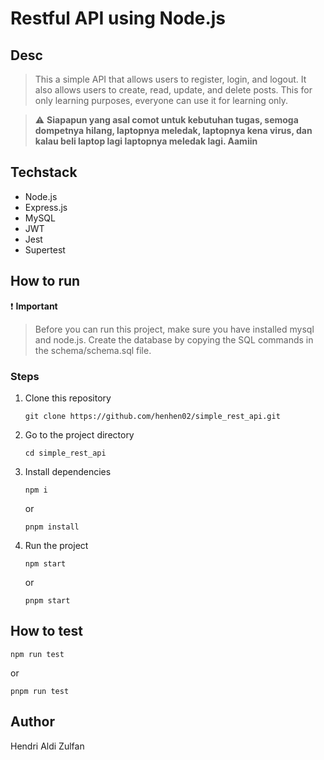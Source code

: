 # Restful API using Node.js

## Desc

> This a simple API that allows users to register, login, and logout. It also allows users to create, read, update, and delete posts. This for only learning purposes, everyone can use it for learning only.

> :warning: **Siapapun yang asal comot untuk kebutuhan tugas, semoga dompetnya hilang, laptopnya meledak, laptopnya kena virus, dan kalau beli laptop lagi laptopnya meledak lagi. Aamiin**

## Techstack

- Node.js
- Express.js
- MySQL
- JWT
- Jest
- Supertest

## How to run

:exclamation: **Important**

> Before you can run this project, make sure you have installed mysql and node.js. Create the database by copying the SQL commands in the schema/schema.sql file.

### Steps

1. Clone this repository
   ```
   git clone https://github.com/henhen02/simple_rest_api.git
   ```
2. Go to the project directory
   ```
   cd simple_rest_api
   ```
3. Install dependencies
   ```
   npm i
   ```
   or
   ```
   pnpm install
   ```
4. Run the project
   ```
   npm start
   ```
   or
   ```
   pnpm start
   ```

## How to test

```
npm run test
```

or

```
pnpm run test
```

## Author

Hendri Aldi Zulfan
